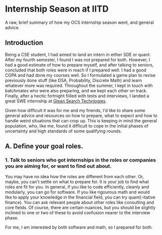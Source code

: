 # Internship Season at IITD
A raw, brief summary of how my OCS internship season went, and general advice.

## Introduction
Being a CSE student, I had aimed to land an intern in either SDE or quant. After my fourth semester, I found I was not prepared for both. However, I had a good estimate of how to prepare myself, and after talking to seniors, concluded that both roles were in reach if I prepared well. I had a good CGPA and had done my courses well. So I formulated a game plan to revise previously done stuff (like DSA, Probability, Discrete Math) and learn whatever more was required. Throughout the summer, I kept in touch with batchmates who were also preparing, and we kept each other on track. Finally, after a hectic fortnight fiilled with tests and interviews, I landed a great SWE internship at [Glean Search Technlogies](www.glean.com). 

Given how difficult it was for me and my friends, I'd like to share some general advice and resources on how to prepare, what to expect and how to handle weird situations that can crop up. This is keeping in mind the general population, who, like me, found it difficult to cope in the initial phases of uncertainty and high standards of some qualifying rounds.

## A. Define your goal roles.

### 1. Talk to seniors who got internships in the roles or companies you are aiming for, or want to find out about.

You may have no idea how the roles are different from each other. Or, maybe, you can't settle on what to prepare for. It is your job to find what roles are fit for you. In general, if you like to code efficiently, cleanly and modularly, you can go for software. If you like rigourous math and would like to apply your knowledge in the financial field, you can try quant(-itative finance). You can ask relevant people about other roles like consulting and core fields. Of course, there are certain nuances, but you should be slightly inclined to one or two of these to avoid confusion nearer to the interview phase. 

For me, I am interested by both software and math, so I prepared for both.
